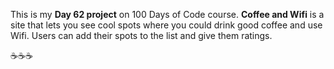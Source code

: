 This is my **Day 62 project** on 100 Days of Code course. **Coffee and Wifi** is a site that lets you see cool spots where you could drink good coffee and use Wifi. Users can add their spots to the list and give them ratings.

☕️☕️☕️
